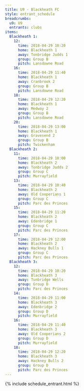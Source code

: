```yaml
---
title: U9 - Blackheath FC
style: entrant_schedule
breadcrumbs:
  u9: U9
  entrants: clubs
items:
  Blackheath 1:
    12:
      time: 2018-04-29 10:20
      home: Blackheath 1
      away: Tonbridge Judds 1
      group: Group B
      pitch: Lansdowne Road
    16:
      time: 2018-04-29 11:40
      home: Blackheath 1
      away: Cranbrook 2
      group: Group B
      pitch: Lansdowne Road
    18:
      time: 2018-04-29 12:20
      home: Blackheath 1
      away: Medway 2
      group: Group B
      pitch: Lansdowne Road
    20:
      time: 2018-04-29 13:00
      home: Blackheath 1
      away: Gravesend 2
      group: Group B
      pitch: Twickenham
  Blackheath 2:
    11:
      time: 2018-04-29 10:00
      home: Blackheath 2
      away: Tonbridge Judds 2
      group: Group C
      pitch: Murrayfield
    13:
      time: 2018-04-29 10:40
      home: Blackheath 2
      away: Old Cooperians 1
      group: Group C
      pitch: Parc des Princes
    15:
      time: 2018-04-29 11:20
      home: Blackheath 2
      away: Edenbridge 1
      group: Group C
      pitch: Parc des Princes
    17:
      time: 2018-04-29 12:00
      home: Blackheath 2
      away: Hackney Bulls 1
      group: Group C
      pitch: Parc des Princes
  Blackheath 3:
    12:
      time: 2018-04-29 10:20
      home: Blackheath 3
      away: Tunbridge Wells
      group: Group D
      pitch: Parc des Princes
    14:
      time: 2018-04-29 11:00
      home: Blackheath 3
      away: Edenbridge 2
      group: Group D
      pitch: Murrayfield
    16:
      time: 2018-04-29 11:40
      home: Blackheath 3
      away: Old Cooperians 2
      group: Group D
      pitch: Murrayfield
    18:
      time: 2018-04-29 12:20
      home: Blackheath 3
      away: Hackney Bulls 2
      group: Group D
      pitch: Parc des Princes
---
```


{% include schedule_entrant.html %}
